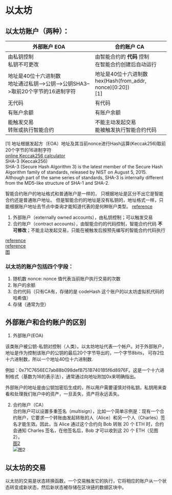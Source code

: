 # 以太坊

## 以太坊账户（两种）：

| 外部账户 EOA   | 合约账户 CA |
| -------- | ----------- |
| 由私钥控制<br>私钥不可更改 | 由智能合约的 **代码** 控制 <br>在智能合约创建后自动运行 |
|地址是40位十六进制数<br>地址通过私钥–>公钥–>公钥SHA3–>取前20个字节的16进制字符|地址是40位十六进制数<br>hex(Hash(from_addr, nonce)[0:20])<br>[1]|
|无代码|有代码|
|有账户余额|有账户余额|
| 能触发交易<br>转账或执行智能合约 | 不能主动发起交易<br>能被触发执行智能合约代码 |

[1] 地址根据发起方（EOA）地址及其当前nonce进行Hash运算(Keccak256)取前20个字节的16进制字符  
[online Keccak256 calculator](https://emn178.github.io/online-tools/keccak_256.html)  
SHA-3 (Keccak256)  
SHA-3 (Secure Hash Algorithm 3) is the latest member of the Secure Hash Algorithm family of standards, released by NIST on August 5, 2015. Although part of the same series of standards, SHA-3 is internally different from the MD5-like structure of SHA-1 and SHA-2.

智能合约账户的地址格式和普通账户是一样的， 只根据地址是区分不出它是智能合约还是普通账户地址。 但是智能合约的地址是没有私钥的，地址格式一样，只能根据账户地址去节点中查询才能知道代表的是何种账户类型。 
[reference](https://wupeaking.github.io/learn/smartcode/)

1. 外部账户（externally owned accounts），由私钥控制；可以触发交易
2. 合约账户（contract accounts），由智能合约的代码控制，智能合约代码 **不可修改**；不能主动发起交易，只能在被触发后按预先编写的智能合约代码执行 

[reference](https://eth.tokenview.com/cn/learn/eth-address)  
[reference](http://c.biancheng.net/view/1935.html)  
[图](http://c.biancheng.net/uploads/allimg/190109/1-1Z109152642922.gif)

### 以太坊的账户包括四个字段：
1. 随机数 nonce: nonce 值代表当前账户执行交易的次数
2. 账户的余额
3. 合约代码（只有CA有，存储的是 codeHash 这个账户的以太坊虚拟机代码的哈希值）
4. 存储（通常为空）

## 外部账户和合约账户的区别
1. 外部账户(EOA)

该类账户被公钥-私钥对控制（人类）。以太坊地址代表一个帐户。对于外部账户，地址是作为控制该账户的公钥的最后20个字节导出的，一个字节8bits， 可存2位十六进制数，所以一个地址40位十六进制数. 

例如：0x71C7656EC7ab88b098defB751B7401B5f6d8976F。这是一个十六进制格式（基数为16的表示法），通常通过向地址附加0x来明确指出。

外部账户的地址是由公钥加密后生成的，所以用户需要谨慎对待私钥，私钥用来查看和处理我们账户中的资产，一旦丢失，资产将永远丢失。

2. 合约账户（CA）  
合约账户可以设置多重签名（multisign），比如一个简单示例是：现有一个合约账户，它要求一个转账由发起转账的人（Alice）和另一个人（Charles）签名才能生效。因此，当 Alice 通过这个合约向 Bob 转账 20 个 ETH 时，合约会通知 Charles 签名，在他签名后，Bob 才可以收到这 20 个 ETH（见图2）。  
[图2](http://c.biancheng.net/uploads/allimg/190109/1-1Z109153151442.gif)  
![图2](http://c.biancheng.net/uploads/allimg/190109/1-1Z109153151442.gif)

## 以太坊的交易
以太坊的交易是状态转换函数，一个交易触发它的执行，它将相应的账户从一个状态转变成新状态，然后新状态被存储在区块链的数据区块中。
